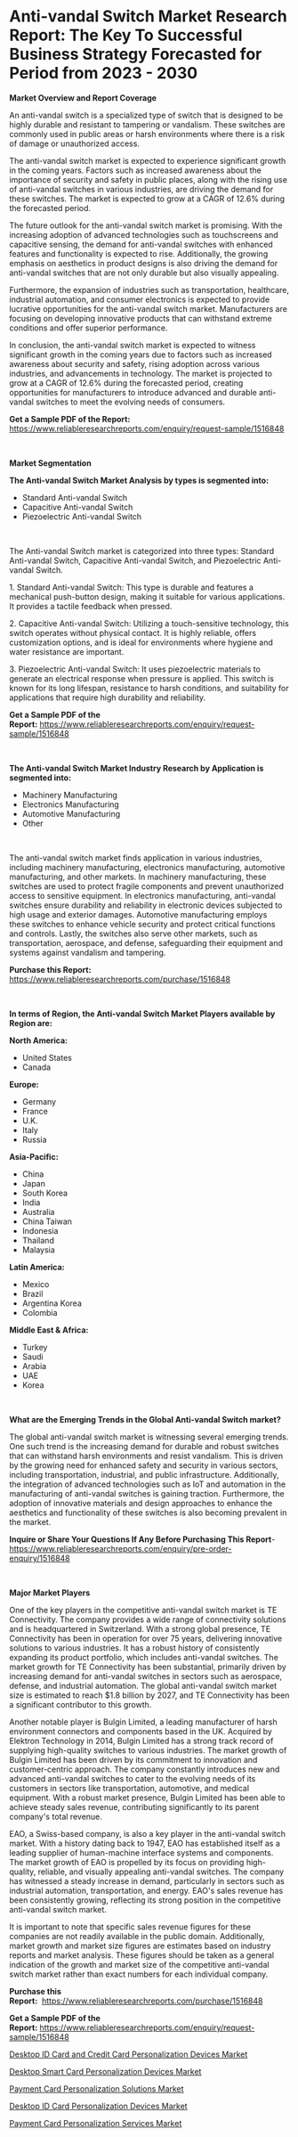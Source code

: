 <p><h1>Anti-vandal Switch Market Research Report: The Key To Successful Business Strategy Forecasted for Period from 2023 - 2030</h1></p><p><strong>Market Overview and Report Coverage</strong></p>
<p><p>An anti-vandal switch is a specialized type of switch that is designed to be highly durable and resistant to tampering or vandalism. These switches are commonly used in public areas or harsh environments where there is a risk of damage or unauthorized access.</p><p>The anti-vandal switch market is expected to experience significant growth in the coming years. Factors such as increased awareness about the importance of security and safety in public places, along with the rising use of anti-vandal switches in various industries, are driving the demand for these switches. The market is expected to grow at a CAGR of 12.6% during the forecasted period.</p><p>The future outlook for the anti-vandal switch market is promising. With the increasing adoption of advanced technologies such as touchscreens and capacitive sensing, the demand for anti-vandal switches with enhanced features and functionality is expected to rise. Additionally, the growing emphasis on aesthetics in product designs is also driving the demand for anti-vandal switches that are not only durable but also visually appealing.</p><p>Furthermore, the expansion of industries such as transportation, healthcare, industrial automation, and consumer electronics is expected to provide lucrative opportunities for the anti-vandal switch market. Manufacturers are focusing on developing innovative products that can withstand extreme conditions and offer superior performance.</p><p>In conclusion, the anti-vandal switch market is expected to witness significant growth in the coming years due to factors such as increased awareness about security and safety, rising adoption across various industries, and advancements in technology. The market is projected to grow at a CAGR of 12.6% during the forecasted period, creating opportunities for manufacturers to introduce advanced and durable anti-vandal switches to meet the evolving needs of consumers.</p></p>
<p><strong>Get a Sample PDF of the Report:</strong> <a href="https://www.reliableresearchreports.com/enquiry/request-sample/1516848">https://www.reliableresearchreports.com/enquiry/request-sample/1516848</a></p>
<p>&nbsp;</p>
<p><strong>Market Segmentation</strong></p>
<p><strong>The Anti-vandal Switch Market Analysis by types is segmented into:</strong></p>
<p><ul><li>Standard Anti-vandal Switch</li><li>Capacitive Anti-vandal Switch</li><li>Piezoelectric Anti-vandal Switch</li></ul></p>
<p>&nbsp;</p>
<p><p>The Anti-vandal Switch market is categorized into three types: Standard Anti-vandal Switch, Capacitive Anti-vandal Switch, and Piezoelectric Anti-vandal Switch. </p><p>1. Standard Anti-vandal Switch: This type is durable and features a mechanical push-button design, making it suitable for various applications. It provides a tactile feedback when pressed.</p><p>2. Capacitive Anti-vandal Switch: Utilizing a touch-sensitive technology, this switch operates without physical contact. It is highly reliable, offers customization options, and is ideal for environments where hygiene and water resistance are important.</p><p>3. Piezoelectric Anti-vandal Switch: It uses piezoelectric materials to generate an electrical response when pressure is applied. This switch is known for its long lifespan, resistance to harsh conditions, and suitability for applications that require high durability and reliability.</p></p>
<p><strong>Get a Sample PDF of the Report:</strong>&nbsp;<a href="https://www.reliableresearchreports.com/enquiry/request-sample/1516848">https://www.reliableresearchreports.com/enquiry/request-sample/1516848</a></p>
<p>&nbsp;</p>
<p><strong>The Anti-vandal Switch Market Industry Research by Application is segmented into:</strong></p>
<p><ul><li>Machinery Manufacturing</li><li>Electronics Manufacturing</li><li>Automotive Manufacturing</li><li>Other</li></ul></p>
<p>&nbsp;</p>
<p><p>The anti-vandal switch market finds application in various industries, including machinery manufacturing, electronics manufacturing, automotive manufacturing, and other markets. In machinery manufacturing, these switches are used to protect fragile components and prevent unauthorized access to sensitive equipment. In electronics manufacturing, anti-vandal switches ensure durability and reliability in electronic devices subjected to high usage and exterior damages. Automotive manufacturing employs these switches to enhance vehicle security and protect critical functions and controls. Lastly, the switches also serve other markets, such as transportation, aerospace, and defense, safeguarding their equipment and systems against vandalism and tampering.</p></p>
<p><strong>Purchase this Report:</strong>&nbsp; <a href="https://www.reliableresearchreports.com/purchase/1516848">https://www.reliableresearchreports.com/purchase/1516848</a></p>
<p>&nbsp;</p>
<p><strong>In terms of Region, the Anti-vandal Switch Market Players available by Region are:</strong></p>
<p>
    <p> <strong> North America: </strong>
        <ul>
            <li>United States</li>
            <li>Canada</li>
        </ul>
        </p> 
    <p> <strong> Europe: </strong>
        <ul>
            <li>Germany</li>
            <li>France</li>
            <li>U.K.</li>
            <li>Italy</li>
            <li>Russia</li>
        </ul>
        </p> 
    <p> <strong> Asia-Pacific: </strong>
        <ul>
            <li>China</li>
            <li>Japan</li>
            <li>South Korea</li>
            <li>India</li>
            <li>Australia</li>
            <li>China Taiwan</li>
            <li>Indonesia</li>
            <li>Thailand</li>
            <li>Malaysia</li>
        </ul>
        </p> 
    <p> <strong> Latin America: </strong>
        <ul>
            <li>Mexico</li>
            <li>Brazil</li>
            <li>Argentina Korea</li>
            <li>Colombia</li>
        </ul>
        </p> 
    <p> <strong> Middle East & Africa: </strong>
        <ul>
            <li>Turkey</li>
            <li>Saudi</li>
            <li>Arabia</li>
            <li>UAE</li>
            <li>Korea</li>
        </ul>
    </p>
    </p>
<p>&nbsp;</p>
<p><strong>What are the Emerging Trends in the Global Anti-vandal Switch market?</strong></p>
<p><p>The global anti-vandal switch market is witnessing several emerging trends. One such trend is the increasing demand for durable and robust switches that can withstand harsh environments and resist vandalism. This is driven by the growing need for enhanced safety and security in various sectors, including transportation, industrial, and public infrastructure. Additionally, the integration of advanced technologies such as IoT and automation in the manufacturing of anti-vandal switches is gaining traction. Furthermore, the adoption of innovative materials and design approaches to enhance the aesthetics and functionality of these switches is also becoming prevalent in the market.</p></p>
<p><strong>Inquire or Share Your Questions If Any Before Purchasing This Report</strong>- <a href="https://www.reliableresearchreports.com/enquiry/pre-order-enquiry/1516848">https://www.reliableresearchreports.com/enquiry/pre-order-enquiry/1516848</a></p>
<p>&nbsp;</p>
<p><strong>Major Market Players</strong></p>
<p><p>One of the key players in the competitive anti-vandal switch market is TE Connectivity. The company provides a wide range of connectivity solutions and is headquartered in Switzerland. With a strong global presence, TE Connectivity has been in operation for over 75 years, delivering innovative solutions to various industries. It has a robust history of consistently expanding its product portfolio, which includes anti-vandal switches. The market growth for TE Connectivity has been substantial, primarily driven by increasing demand for anti-vandal switches in sectors such as aerospace, defense, and industrial automation. The global anti-vandal switch market size is estimated to reach $1.8 billion by 2027, and TE Connectivity has been a significant contributor to this growth.</p><p>Another notable player is Bulgin Limited, a leading manufacturer of harsh environment connectors and components based in the UK. Acquired by Elektron Technology in 2014, Bulgin Limited has a strong track record of supplying high-quality switches to various industries. The market growth of Bulgin Limited has been driven by its commitment to innovation and customer-centric approach. The company constantly introduces new and advanced anti-vandal switches to cater to the evolving needs of its customers in sectors like transportation, automotive, and medical equipment. With a robust market presence, Bulgin Limited has been able to achieve steady sales revenue, contributing significantly to its parent company's total revenue.</p><p>EAO, a Swiss-based company, is also a key player in the anti-vandal switch market. With a history dating back to 1947, EAO has established itself as a leading supplier of human-machine interface systems and components. The market growth of EAO is propelled by its focus on providing high-quality, reliable, and visually appealing anti-vandal switches. The company has witnessed a steady increase in demand, particularly in sectors such as industrial automation, transportation, and energy. EAO's sales revenue has been consistently growing, reflecting its strong position in the competitive anti-vandal switch market.</p><p>It is important to note that specific sales revenue figures for these companies are not readily available in the public domain. Additionally, market growth and market size figures are estimates based on industry reports and market analysis. These figures should be taken as a general indication of the growth and market size of the competitive anti-vandal switch market rather than exact numbers for each individual company.</p></p>
<p><strong>Purchase this Report:</strong>&nbsp;&nbsp;<a href="https://www.reliableresearchreports.com/purchase/1516848">https://www.reliableresearchreports.com/purchase/1516848</a></p>
<p></p>
<p><strong>Get a Sample PDF of the Report:</strong>&nbsp;<a href="https://www.reliableresearchreports.com/enquiry/request-sample/1516848">https://www.reliableresearchreports.com/enquiry/request-sample/1516848</a></p>
<p><p><a href="https://medium.com/@lulukerluke/desktop-id-card-and-credit-card-personalization-devices-market-insight-market-trends-growth-85a9f9eec9a3">Desktop ID Card and Credit Card Personalization Devices Market</a></p><p><a href="https://medium.com/@shanieprice69879/desktop-smart-card-personalization-devices-market-analysis-and-sze-forecasted-for-period-from-2023-ed8213f65911">Desktop Smart Card Personalization Devices Market</a></p><p><a href="https://medium.com/@cletaturner879789/payment-card-personalization-solutions-market-comprehensive-assessment-by-type-application-and-e677ee8677c4">Payment Card Personalization Solutions Market</a></p><p><a href="https://medium.com/@lottiejerde6456/desktop-id-card-personalization-devices-market-size-cagr-trends-2024-2030-4caf3df11aa6">Desktop ID Card Personalization Devices Market</a></p><p><a href="https://medium.com/@drakesporer988/payment-card-personalization-services-market-size-market-outlook-and-market-forecast-2023-to-1097617fe0e9">Payment Card Personalization Services Market</a></p></p>